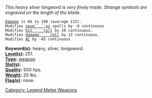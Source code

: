 *This heavy silver longword is very finely made. Strange symbols are
engraved on the length of the blade.*

[`Damage`](Melee_Weapon_Values "wikilink")` is 66 to 199 (average 132).`  
`Modifies `[`save`` ``vs`](Saving_Throw "wikilink")` spells by -8 continuous`  
`Modifies `[`hit`` ``roll`](Hit_Roll "wikilink")` by 10 continuous.`  
`Modifies `[`damage`` ``roll`](Damage_Roll "wikilink")` by 13 continuous.`  
`Modifies `[`AC`](Armor_Class "wikilink")` by -45 continuous`

**Keyword(s):** heavy, silver, longsword.  
**[Level(s)](Object_Level "wikilink"):** 251.  
**[Type](:Category:_Object_Types "wikilink"):**
[weapon](:Category:_Legend_Melee_Weapons "wikilink").  
**[Slot(s)](Object_Slots "wikilink"):** <wielded>.  
**[Quality](Object_Quality "wikilink"):** 500 hps.  
**[Weight](Object_Weight "wikilink"):** 20 lbs.  
**[Flag(s)](:Category:_Object_Flags "wikilink"):** none.  

[Category: Legend Melee
Weapons](Category:_Legend_Melee_Weapons "wikilink")
